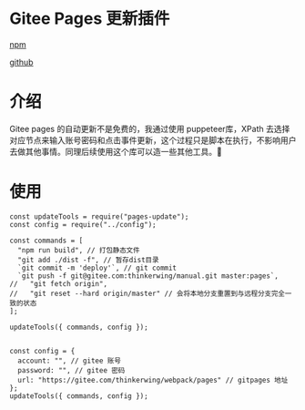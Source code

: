 
# Gitee Pages 更新插件

[npm](https://www.npmjs.com/package/pages-update)

[github](https://github.com/ThinkerWing/pages-update)
# 介绍
Gitee pages 的自动更新不是免费的，我通过使用 puppeteer库，XPath 去选择对应节点来输入账号密码和点击事件更新，这个过程只是脚本在执行，不影响用户去做其他事情。同理后续使用这个库可以造一些其他工具。🔧

# 使用
```
const updateTools = require("pages-update");
const config = require("../config");

const commands = [
  "npm run build", // 打包静态文件
  "git add ./dist -f", // 暂存dist目录
  `git commit -m 'deploy'`, // git commit
  `git push -f git@gitee.com:thinkerwing/manual.git master:pages`,
//   "git fetch origin",
//   "git reset --hard origin/master" // 会将本地分支重置到与远程分支完全一致的状态
];

updateTools({ commands, config });


const config = {
  account: "", // gitee 账号
  password: "", // gitee 密码
  url: "https://gitee.com/thinkerwing/webpack/pages" // gitpages 地址
};
updateTools({ commands, config });
```
